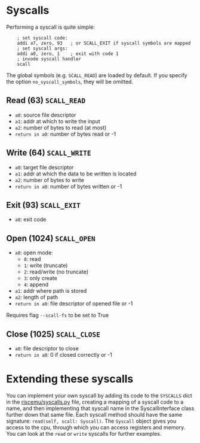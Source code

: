 # Syscalls

Performing a syscall is quite simple:
```risc-v asm
    ; set syscall code:
    addi a7, zero, 93   ; or SCALL_EXIT if syscall symbols are mapped
    ; set syscall args:
    addi a0, zero, 1    ; exit with code 1
    ; invode syscall handler
    scall               
```

The global symbols (e.g. `SCALL_READ`) are loaded by default. If you specify the option `no_syscall_symbols`, they will be omitted.


## Read (63) `SCALL_READ`
* `a0`: source file descriptor
* `a1`: addr at which to write the input
* `a2`: number of bytes to read (at most)
* `return in a0`: number of bytes read or -1

## Write (64) `SCALL_WRITE`
* `a0`: target file descriptor
* `a1`: addr at which the data to be written is located
* `a2`: number of bytes to write
* `return in a0`: number of bytes written or -1

## Exit (93) `SCALL_EXIT`
* `a0`: exit code

## Open (1024) `SCALL_OPEN`
* `a0`: open mode:
    - `0`: read
    - `1`: write (truncate)
    - `2`: read/write (no truncate)
    - `3`: only create
    - `4`: append
* `a1`: addr where path is stored
* `a2`: length of path
* `return in a0`: file descriptor of opened file or -1

Requires flag `--scall-fs` to be set to True

## Close (1025) `SCALL_CLOSE`
* `a0`: file descriptor to close
* `return in a0`: 0 if closed correctly or -1

# Extending these syscalls

You can implement your own syscall by adding its code to the `SYSCALLS` dict in the [riscemu/syscalls.py](../riscemu/syscall.py) file, creating a mapping of a syscall code to a name, and then implementing that syscall name in the SyscallInterface class further down that same file. Each syscall method should have the same signature: `read(self, scall: Syscall)`. The `Syscall` object gives you access to the cpu, through which you can access registers and memory. You can look at the `read` or `write` syscalls for further examples. 
